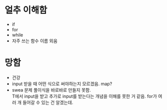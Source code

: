 
# 얼추 이해함

- if
- for
- while
- 자주 쓰는 함수 이름 외움

# 망함

- 건강
- input 받을 때 어떤 식으로 써야하는지 모르겠음. map?
- swea 문제 풀이식을 바로바로 만들지 못함.<br>T에서 input을 받고 추가로 input를 받는다는 개념을 이해를 못한 거 같음. for가 여러 개 들어갈 수 있는 건 알겠는데.

